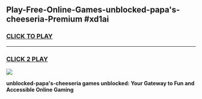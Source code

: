 
## Play-Free-Online-Games-unblocked-papa's-cheeseria-Premium #xd1ai
<h3>
<a href="https://premium.freeplayer.one?title=unblocked-papa's-cheeseria&ref=8M">CLICK TO PLAY</a></h3>
<hr>

<h3>
<a href="https://premium.freeplayer.one?title=unblocked-papa's-cheeseria&ref=8M">CLICK 2 PLAY</a>
  
</h3>

<a href="https://premium.freeplayer.one?title=unblocked-papa's-cheeseria&ref=8M"><img src="https://clearcache.store/games.png"></a>


**unblocked-papa's-cheeseria games unblocked: Your Gateway to Fun and Accessible Online Gaming**
